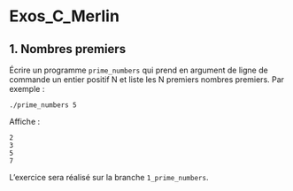 # Exos_C_Merlin

## 1. Nombres premiers

Écrire un programme `prime_numbers` qui prend en argument de ligne de commande un entier positif N et liste les N premiers nombres premiers.
Par exemple :
```
./prime_numbers 5
```
Affiche :
```
2
3
5
7
```
L’exercice sera réalisé sur la branche `1_prime_numbers`.
